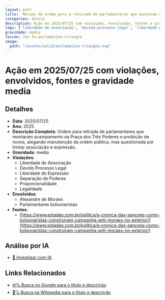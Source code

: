 ```yaml
---
layout: post
title:  Moraes dá ordem para a retirada de parlamentares que montaram acampamento na Praça dos Três Poderes em Brasília e proíbe novos acampamentos
categories: dossie
description: Ação em 2025/07/25 com violações, envolvidos, fontes e gravidade media
tags: ['liberdade-de-associacao', 'devido-processo-legal', 'liberdade-de-expressao', 'separacao-de-poderes', 'proporcionalidade', 'legalidade', 'alexandre-de-moraes', 'parlamentares-bolsonaristas', 'gravidade-media']
gravidade: media
faicon: fas fa-exclamation-triangle
image:
  path: "/assets/solid/exclamation-triangle.svg"
---
```


# Ação em 2025/07/25 com violações, envolvidos, fontes e gravidade media

## Detalhes
- **Data**: 2025/07/25
- **Ano**: 2025
- **Descrição Completa**: Ordem para retirada de parlamentares que montaram acampamento na Praça dos Três Poderes e proibição de novos, alegando manutenção da ordem pública, mas questionada por limitar associação e expressão.
- **Gravidade**: media <i class="fas fa-exclamation-triangle fa-2x"></i>
- **Violações**:
  - Liberdade de Associação
  - Devido Processo Legal
  - Liberdade de Expressão
  - Separação de Poderes
  - Proporcionalidade
  - Legalidade
- **Envolvidos**:
  - Alexandre de Moraes
  - Parlamentares bolsonaristas
- **Fontes**:
  - [https://www.estadao.com.br/politica/a-cronica-das-sancoes-como-bolsonaristas-construiram-campanha-anti-moraes-no-exterior/](https://www.estadao.com.br/politica/a-cronica-das-sancoes-como-bolsonaristas-construiram-campanha-anti-moraes-no-exterior/)

## Análise por IA
- [🤖 Investigar com IA](https://www.perplexity.ai/search?q=%22Alexandre%20de%20Moraes%22%20Moraes%20d%C3%A1%20ordem%20para%20a%20retirada%20de%20parlamentares%20que%20montaram%20acampamento%20na%20Pra%C3%A7a%20dos%20Tr%C3%AAs%20Poderes%20em%20Bras%C3%ADlia%20e%20pro%C3%ADbe%20novos%20acampamentos%20Ordem%20para%20retirada%20de%20parlamentares%20que%20montaram%20acampamento%20na%20Pra%C3%A7a%20dos%20Tr%C3%AAs%20Poderes%20e%20proibi%C3%A7%C3%A3o%20de%20novos%2C%20alegando%20manuten%C3%A7%C3%A3o%20da%20ordem%20p%C3%BAblica%2C%20mas%20questionada%20por%20limitar%20associa%C3%A7%C3%A3o%20e%20express%C3%A3o.%20Liberdade%20de%20Associa%C3%A7%C3%A3o%20Devido%20Processo%20Legal%20Liberdade%20de%20Express%C3%A3o%20Separa%C3%A7%C3%A3o%20de%20Poderes%20Proporcionalidade%20Legalidade%202025%20gravidade%20media)

## Links Relacionados
- [🌐🔍 Busca no Google para o título e descrição](https://www.google.com/search?q=%22Alexandre%20de%20Moraes%22%20Moraes%20d%C3%A1%20ordem%20para%20a%20retirada%20de%20parlamentares%20que%20montaram%20acampamento%20na%20Pra%C3%A7a%20dos%20Tr%C3%AAs%20Poderes%20em%20Bras%C3%ADlia%20e%20pro%C3%ADbe%20novos%20acampamentos%20Ordem%20para%20retirada%20de%20parlamentares%20que%20montaram%20acampamento%20na%20Pra%C3%A7a%20dos%20Tr%C3%AAs%20Poderes%20e%20proibi%C3%A7%C3%A3o%20de%20novos%2C%20alegando%20manuten%C3%A7%C3%A3o%20da%20ordem%20p%C3%BAblica%2C%20mas%20questionada%20por%20limitar%20associa%C3%A7%C3%A3o%20e%20express%C3%A3o.%20Liberdade%20de%20Associa%C3%A7%C3%A3o%20Devido%20Processo%20Legal%20Liberdade%20de%20Express%C3%A3o%20Separa%C3%A7%C3%A3o%20de%20Poderes%20Proporcionalidade%20Legalidade%202025%20gravidade%20media)
- [📖🔍 Busca na Wikipedia para o título e descrição](https://pt.wikipedia.org/w/index.php?search=%22Alexandre%20de%20Moraes%22%20Moraes%20d%C3%A1%20ordem%20para%20a%20retirada%20de%20parlamentares%20que%20montaram%20acampamento%20na%20Pra%C3%A7a%20dos%20Tr%C3%AAs%20Poderes%20em%20Bras%C3%ADlia%20e%20pro%C3%ADbe%20novos%20acampamentos%20Ordem%20para%20retirada%20de%20parlamentares%20que%20montaram%20acampamento%20na%20Pra%C3%A7a%20dos%20Tr%C3%AAs%20Poderes%20e%20proibi%C3%A7%C3%A3o%20de%20novos%2C%20alegando%20manuten%C3%A7%C3%A3o%20da%20ordem%20p%C3%BAblica%2C%20mas%20questionada%20por%20limitar%20associa%C3%A7%C3%A3o%20e%20express%C3%A3o.%20Liberdade%20de%20Associa%C3%A7%C3%A3o%20Devido%20Processo%20Legal%20Liberdade%20de%20Express%C3%A3o%20Separa%C3%A7%C3%A3o%20de%20Poderes%20Proporcionalidade%20Legalidade%202025%20gravidade%20media)

